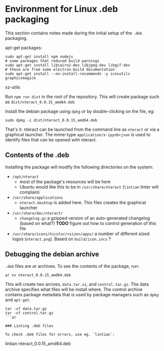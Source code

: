 


# Environment for Linux .deb packaging

This section contains notes made during the initial setup of the `.deb`
packaging.

apt-get packages:

    sudo apt-get install npm nodejs
    # some packages that reduced build warnings
    sudo apt-get install libcairo2-dev libjpeg-dev libgif-dev
    # these are from some electron-build documentation
    sudo apt-get install --no-install-recommends -y icnsutils graphicsmagick
xz-utils



Run `npm run dist` in the root of the repository. This will create package such
as `dist/nteract_0.0.15_amd64.deb`

Install the debian package using `dpkg` or by double-clicking on the file, eg:

```
sudo dpkg -i dist/nteract_0.0.15_amd64.deb
```

That's it. nteract can be launched from the command line as `nteract` or via a
graphical launcher.
The mime-type `application/x-ipynb+json` is used to identify files that can be
opened with nteract.


## Contents of the .deb

Installing the package will modify the following directories on the system:

- `/opt/nteract`
    - most of the package's resources will be here
    - Ubuntu would like this to be in `/usr/share/nteract` (`lintian` linter
will complain)
- `/usr/share/applications`
    - `nteract.desktop` is added here. This files creates the graphical launcher
- `/usr/share/doc/nteract/`
    - `changelog.gz` a gzipped version of an auto-generated changelog (based on
what?) **TODO** figure out how to control generation of this file
- `/usr/share/icons/hicolor/<size>/apps/`
    a number of different sized logos (`nteract.png`). Based on
`build/icon.incs` ?

## Debugging the debian archive


`.deb` files are *ar* archives. To see the contents of the package, run:

```
ar xv nteract_0.0.15_amd64.deb
```

This will create two arcives, `data.tar.xz`, and `control.tar.gz`. The data
archive specifies what files will be install where. The control archive
contains package metadata that is used by package managers such as `dpkg` and
`apt-get`.

```
tar -xf data.tar.gz
tar -xf control.tar.gz
```ar

### Linting .deb files

To check .deb files for errors, use eg. `lintian`:

```
lintian nteract_0.0.15_amd64.deb
```
